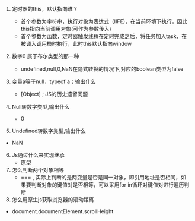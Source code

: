 1. 定时器的this，默认指向谁？

   - 首个参数为字符串，执行对象为表达式（IIFE)，在当前环境下执行，因此this指向当前调用对象(可作为参数传入)
   - 首个参数为函数，定时器触发线程在定时完成之后，将任务加入task，在被调入调用栈时执行，此时this默认指向window
2. 数字0 属于布尔类型的那一种 
   - undefined,null,0,NaN在隐式转换的情况下,对应的boolean类型为false
3. 变量a等于null，typeof a；输出什么
   - [Object] ; JS的历史遗留问题
4. Null转数字类型,输出什么
	- 0
5. Undefined转数字类型,输出什么
  - NaN
6. Js通过什么来实现继承
   - 原型
7. 怎么判断两个对象相等
   - === , 实际上判断的是两变量是否是同一对象，即引用地址是否相同，如果要判断对象的键值对是否相等，可以采用for in循环对键值对进行遍历判断
8. 怎么用原生js获取浏览器的滚动距离

- document.documentElement.scrollHeight